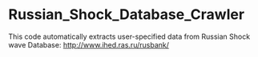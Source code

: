 # Russian_Shock_Database_Crawler
This code automatically extracts user-specified data from Russian Shock wave Database: http://www.ihed.ras.ru/rusbank/
